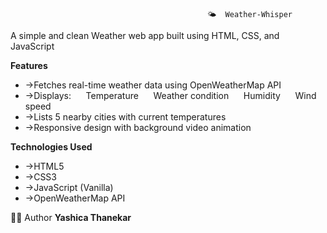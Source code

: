                                                 🌤️  Weather-Whisper
                                                
A simple and clean Weather web app built using HTML, CSS, and JavaScript


**Features**
- ->Fetches real-time weather data using OpenWeatherMap API
- ->Displays:
 &nbsp;&nbsp;&nbsp;&nbsp; Temperature
 &nbsp;&nbsp;&nbsp;&nbsp; Weather condition
 &nbsp;&nbsp;&nbsp;&nbsp; Humidity
 &nbsp;&nbsp;&nbsp;&nbsp; Wind speed
- ->Lists 5 nearby cities with current temperatures
- ->Responsive design with background video animation


**Technologies Used**
- ->HTML5
- ->CSS3
- ->JavaScript (Vanilla)
- ->OpenWeatherMap API

👩‍💻 Author
**Yashica Thanekar**
